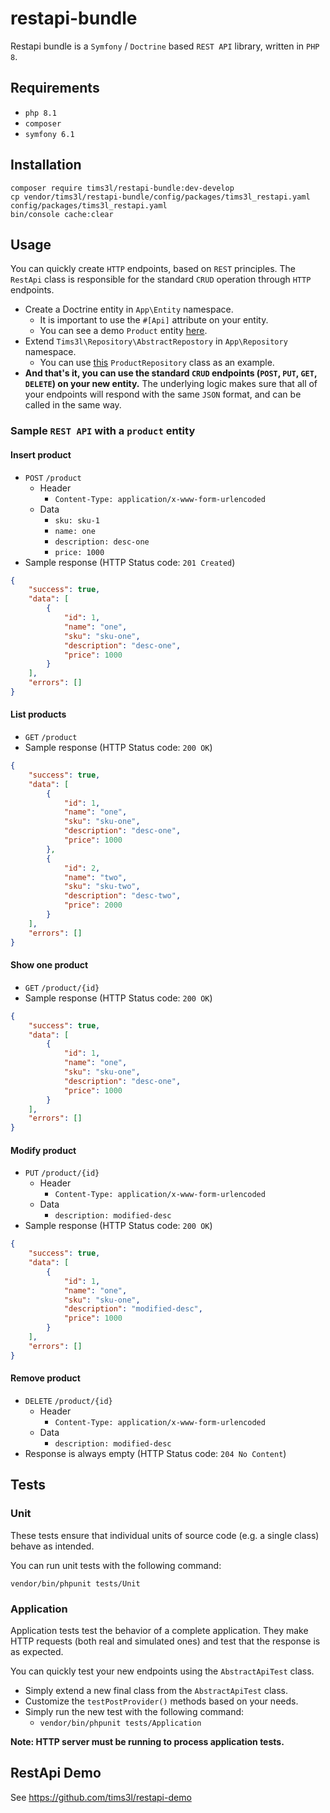 # restapi-bundle
Restapi bundle is a `Symfony` / `Doctrine` based `REST API` library, written in `PHP 8`.

## Requirements
- `php 8.1`
- `composer`
- `symfony 6.1`

## Installation
```shell
composer require tims3l/restapi-bundle:dev-develop
cp vendor/tims3l/restapi-bundle/config/packages/tims3l_restapi.yaml config/packages/tims3l_restapi.yaml
bin/console cache:clear
```

## Usage

You can quickly create `HTTP` endpoints, based on `REST` principles. The `RestApi` class is responsible for the
standard `CRUD` operation through `HTTP` endpoints.

- Create a Doctrine entity in `App\Entity` namespace.
    - It is important to use the `#[Api]` attribute on your entity.
    - You can see a demo `Product` entity [here](https://github.com/tims3l/restapi-demo/blob/develop/src/Entity/Product.php).
- Extend `Tims3l\Repository\AbstractRepostory` in `App\Repository` namespace. 
    - You can use [this](https://github.com/tims3l/restapi-demo/blob/develop/src/Repository/ProductRepository.php) `ProductRepository` class as an example.
- **And that's it, you can use the standard `CRUD` endpoints (`POST`, `PUT`, `GET`, `DELETE`) on your new entity.** The
  underlying logic makes sure that all of your endpoints will respond with the same `JSON` format, and can be called in
  the same way.

### Sample `REST API` with a `product` entity

#### Insert product
- `POST` `/product`
    - Header
        - `Content-Type: application/x-www-form-urlencoded`
    - Data
        - `sku: sku-1`
        - `name: one`
        - `description: desc-one`
        - `price: 1000`
- Sample response (HTTP Status code: `201 Created`)
```json
{
	"success": true,
	"data": [
		{
			"id": 1,
			"name": "one",
			"sku": "sku-one",
			"description": "desc-one",
			"price": 1000
		}
	],
	"errors": []
}
```


#### List products
- `GET` `/product`
- Sample response (HTTP Status code: `200 OK`)
```json
{
	"success": true,
	"data": [
		{
			"id": 1,
			"name": "one",
			"sku": "sku-one",
			"description": "desc-one",
			"price": 1000
		},
		{
			"id": 2,
			"name": "two",
			"sku": "sku-two",
			"description": "desc-two",
			"price": 2000
		}
	],
	"errors": []
}
```

#### Show one product
- `GET` `/product/{id}`
- Sample response (HTTP Status code: `200 OK`)
```json
{
	"success": true,
	"data": [
		{
			"id": 1,
			"name": "one",
			"sku": "sku-one",
			"description": "desc-one",
			"price": 1000
		}
	],
	"errors": []
}
```

#### Modify product
- `PUT` `/product/{id}`
    - Header
        - `Content-Type: application/x-www-form-urlencoded`
    - Data
        - `description: modified-desc`
- Sample response (HTTP Status code: `200 OK`)
```json
{
	"success": true,
	"data": [
		{
			"id": 1,
			"name": "one",
			"sku": "sku-one",
			"description": "modified-desc",
			"price": 1000
		}
	],
	"errors": []
}
```

#### Remove product
- `DELETE` `/product/{id}`
    - Header
        - `Content-Type: application/x-www-form-urlencoded`
    - Data
        - `description: modified-desc`
- Response is always empty (HTTP Status code: `204 No Content`)


## Tests

### Unit
These tests ensure that individual units of source code (e.g. a single class) behave as intended.

You can run unit tests with the following command:

`vendor/bin/phpunit tests/Unit`

### Application
Application tests test the behavior of a complete application. They make HTTP requests (both real and simulated ones)
and test that the response is as expected.

You can quickly test your new endpoints using the `AbstractApiTest` class.

- Simply extend a new final class from the `AbstractApiTest` class.
- Customize the `testPostProvider()` methods based on your needs.
- Simply run the new test with the following command:
    - `vendor/bin/phpunit tests/Application`

**Note: HTTP server must be running to process application tests.**


## RestApi Demo

See https://github.com/tims3l/restapi-demo